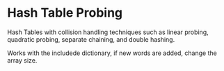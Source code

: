 # Hash Table Probing
Hash Tables with collision handling techniques such as linear probing, quadratic probing, separate chaining, and double hashing.

Works with the includede dictionary, if new words are added, change the array size.
